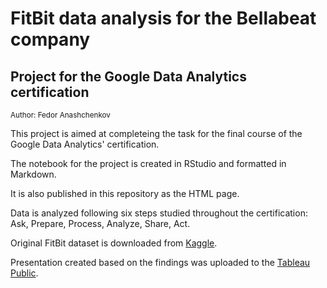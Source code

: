 # FitBit data analysis for the Bellabeat company
## Project for the Google Data Analytics certification
<sub>Author: Fedor Anashchenkov</sub>

This project is aimed at completeing the task for the final course of the Google Data Analytics' certification. 

The notebook for the project is created in RStudio and formatted in Markdown. 

It is also published in this repository as the HTML page. 

Data is analyzed following six steps studied throughout the certification: Ask, Prepare, Process, Analyze, Share, Act.

Original FitBit dataset is downloaded from [Kaggle](https://www.kaggle.com/datasets/arashnic/fitbit).

Presentation created based on the findings was uploaded to the [Tableau Public](https://public.tableau.com/app/profile/fedor.anashchenkov/viz/Fitbit_16751203129820/FitBitDataAnalysis). 


